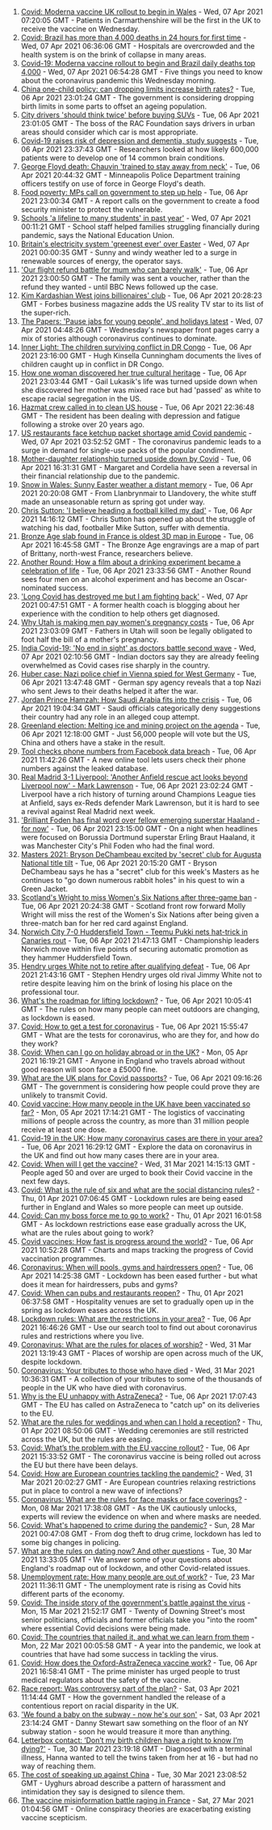 1. [Covid: Moderna vaccine UK rollout to begin in Wales](https://www.bbc.co.uk/news/uk-wales-56657038) - Wed, 07 Apr 2021 07:20:05 GMT - Patients in Carmarthenshire will be the first in the UK to receive the vaccine on Wednesday.
2. [Covid: Brazil has more than 4,000 deaths in 24 hours for first time](https://www.bbc.co.uk/news/world-latin-america-56657818) - Wed, 07 Apr 2021 06:36:06 GMT - Hospitals are overcrowded and the health system is on the brink of collapse in many areas.
3. [Covid-19: Moderna vaccine rollout to begin and Brazil daily deaths top 4,000](https://www.bbc.co.uk/news/uk-56655868) - Wed, 07 Apr 2021 06:54:28 GMT - Five things you need to know about the coronavirus pandemic this Wednesday morning.
4. [China one-child policy: can dropping limits increase birth rates?](https://www.bbc.co.uk/news/world-asia-56608495) - Tue, 06 Apr 2021 23:01:24 GMT - The government is considering dropping birth limits in some parts to offset an ageing population.
5. [City drivers 'should think twice' before buying SUVs](https://www.bbc.co.uk/news/business-56647128) - Tue, 06 Apr 2021 23:01:05 GMT - The boss of the RAC Foundation says drivers in urban areas should consider which car is most appropriate.
6. [Covid-19 raises risk of depression and dementia, study suggests](https://www.bbc.co.uk/news/health-56650125) - Tue, 06 Apr 2021 23:37:43 GMT - Researchers looked at how likely 600,000 patients were to develop one of 14 common brain conditions.
7. [George Floyd death: Chauvin 'trained to stay away from neck'](https://www.bbc.co.uk/news/world-us-canada-56653065) - Tue, 06 Apr 2021 20:44:32 GMT - Minneapolis Police Department training officers testify on use of force in George Floyd's death.
8. [Food poverty: MPs call on government to step up help](https://www.bbc.co.uk/news/business-56654430) - Tue, 06 Apr 2021 23:00:34 GMT - A report calls on the government to create a food security minister to protect the vulnerable.
9. [Schools 'a lifeline to many students' in past year'](https://www.bbc.co.uk/news/education-56652151) - Wed, 07 Apr 2021 00:11:21 GMT - School staff helped families struggling financially during pandemic, says the National Education Union.
10. [Britain's electricity system 'greenest ever' over Easter](https://www.bbc.co.uk/news/uk-56657299) - Wed, 07 Apr 2021 00:00:35 GMT - Sunny and windy weather led to a surge in renewable sources of energy, the operator says.
11. ['Our flight refund battle for mum who can barely walk'](https://www.bbc.co.uk/news/business-56649725) - Tue, 06 Apr 2021 23:00:50 GMT - The family was sent a voucher, rather than the refund they wanted - until BBC News followed up the case.
12. [Kim Kardashian West joins billionaires' club](https://www.bbc.co.uk/news/world-us-canada-56657188) - Tue, 06 Apr 2021 20:28:23 GMT - Forbes business magazine adds the US reality TV star to its list of the super-rich.
13. [The Papers: 'Pause jabs for young people', and holidays latest](https://www.bbc.co.uk/news/blogs-the-papers-56657519) - Wed, 07 Apr 2021 04:48:26 GMT - Wednesday's newspaper front pages carry a mix of stories although coronavirus continues to dominate.
14. [Inner Light: The children surviving conflict in DR Congo](https://www.bbc.co.uk/news/in-pictures-56580258) - Tue, 06 Apr 2021 23:16:00 GMT - Hugh Kinsella Cunningham documents the lives of children caught up in conflict in DR Congo.
15. [How one woman discovered her true cultural heritage](https://www.bbc.co.uk/news/world-us-canada-56652064) - Tue, 06 Apr 2021 23:03:44 GMT - Gail Lukasik's life was turned upside down when she discovered her mother was mixed race but had 'passed' as white to escape racial segregation in the US.
16. [Hazmat crew called in to clean US house](https://www.bbc.co.uk/news/world-us-canada-56657399) - Tue, 06 Apr 2021 22:36:48 GMT - The resident has been dealing with depression and fatigue following a stroke over 20 years ago.
17. [US restaurants face ketchup packet shortage amid Covid pandemic](https://www.bbc.co.uk/news/world-us-canada-56657822) - Wed, 07 Apr 2021 03:52:52 GMT - The coronavirus pandemic leads to a surge in demand for single-use packs of the popular condiment.
18. [Mother-daughter relationship turned upside down by Covid](https://www.bbc.co.uk/news/business-56651554) - Tue, 06 Apr 2021 16:31:31 GMT - Margaret and Cordelia have seen a reversal in their financial relationship due to the pandemic.
19. [Snow in Wales: Sunny Easter weather a distant memory](https://www.bbc.co.uk/news/uk-wales-56656786) - Tue, 06 Apr 2021 20:20:08 GMT - From Llanbrynmair to Llandovery, the white stuff made an unseasonable return as spring got under way.
20. [Chris Sutton: 'I believe heading a football killed my dad'](https://www.bbc.co.uk/sport/av/football/56651464) - Tue, 06 Apr 2021 14:16:12 GMT - Chris Sutton has opened up about the struggle of watching his dad, footballer Mike Sutton, suffer with dementia.
21. [Bronze Age slab found in France is oldest 3D map in Europe](https://www.bbc.co.uk/news/world-europe-56648055) - Tue, 06 Apr 2021 16:45:58 GMT - The Bronze Age engravings are a map of part of Brittany, north-west France, researchers believe.
22. [Another Round: How a film about a drinking experiment became a celebration of life](https://www.bbc.co.uk/news/entertainment-arts-56647795) - Tue, 06 Apr 2021 23:33:56 GMT - Another Round sees four men on an alcohol experiment and has become an Oscar-nominated success.
23. ['Long Covid has destroyed me but I am fighting back'](https://www.bbc.co.uk/news/uk-england-beds-bucks-herts-56602894) - Wed, 07 Apr 2021 00:47:51 GMT - A former health coach is blogging about her experience with the condition to help others get diagnosed.
24. [Why Utah is making men pay women's pregnancy costs](https://www.bbc.co.uk/news/world-us-canada-56654289) - Tue, 06 Apr 2021 23:03:09 GMT - Fathers in Utah will soon be legally obligated to foot half the bill of a mother's pregnancy.
25. [India Covid-19: 'No end in sight' as doctors battle second wave](https://www.bbc.co.uk/news/world-asia-india-56645701) - Wed, 07 Apr 2021 02:10:56 GMT - Indian doctors say they are already feeling overwhelmed as Covid cases rise sharply in the country.
26. [Huber case: Nazi police chief in Vienna spied for West Germany](https://www.bbc.co.uk/news/world-europe-56649935) - Tue, 06 Apr 2021 13:47:48 GMT - German spy agency reveals that a top Nazi who sent Jews to their deaths helped it after the war.
27. [Jordan Prince Hamzah: How Saudi Arabia fits into the crisis](https://www.bbc.co.uk/news/world-middle-east-56654108) - Tue, 06 Apr 2021 19:04:34 GMT - Saudi officials categorically deny suggestions their country had any role in an alleged coup attempt.
28. [Greenland election: Melting ice and mining project on the agenda](https://www.bbc.co.uk/news/world-europe-56643429) - Tue, 06 Apr 2021 12:18:00 GMT - Just 56,000 people will vote but the US, China and others have a stake in the result.
29. [Tool checks phone numbers from Facebook data breach](https://www.bbc.co.uk/news/technology-56650387) - Tue, 06 Apr 2021 11:42:26 GMT - A new online tool lets users check their phone numbers against the leaked database.
30. [Real Madrid 3-1 Liverpool: 'Another Anfield rescue act looks beyond Liverpool now' - Mark Lawrenson](https://www.bbc.co.uk/sport/football/56657141) - Tue, 06 Apr 2021 23:02:24 GMT - Liverpool have a rich history of turning around Champions League ties at Anfield, says ex-Reds defender Mark Lawrenson, but it is hard to see a revival against Real Madrid next week.
31. ['Brilliant Foden has final word over fellow emerging superstar Haaland - for now'](https://www.bbc.co.uk/sport/football/56657985) - Tue, 06 Apr 2021 23:15:00 GMT - On a night when headlines were focused on Borussia Dortmund superstar Erling Braut Haaland, it was Manchester City's Phil Foden who had the final word.
32. [Masters 2021: Bryson DeChambeau excited by 'secret' club for Augusta National title tilt](https://www.bbc.co.uk/sport/golf/56652761) - Tue, 06 Apr 2021 20:15:20 GMT - Bryson DeChambeau says he has a "secret" club for this week's Masters as he continues to "go down numerous rabbit holes" in his quest to win a Green Jacket.
33. [Scotland's Wright to miss Women's Six Nations after three-game ban](https://www.bbc.co.uk/sport/rugby-union/56657270) - Tue, 06 Apr 2021 20:24:38 GMT - Scotland front row forward Molly Wright will miss the rest of the Women's Six Nations after being given a three-match ban for her red card against England.
34. [Norwich City 7-0 Huddersfield Town - Teemu Pukki nets hat-trick in Canaries rout](https://www.bbc.co.uk/sport/football/56572883) - Tue, 06 Apr 2021 21:47:13 GMT - Championship leaders Norwich move within five points of securing automatic promotion as they hammer Huddersfield Town.
35. [Hendry urges White not to retire after qualifying defeat](https://www.bbc.co.uk/sport/snooker/56654344) - Tue, 06 Apr 2021 21:43:16 GMT - Stephen Hendry urges old rival Jimmy White not to retire despite leaving him on the brink of losing his place on the professional tour.
36. [What's the roadmap for lifting lockdown?](https://www.bbc.co.uk/news/explainers-52530518) - Tue, 06 Apr 2021 10:05:41 GMT - The rules on how many people can meet outdoors are changing, as lockdown is eased.
37. [Covid: How to get a test for coronavirus](https://www.bbc.co.uk/news/health-51943612) - Tue, 06 Apr 2021 15:55:47 GMT - What are the tests for coronavirus, who are they for, and how do they work?
38. [Covid: When can I go on holiday abroad or in the UK?](https://www.bbc.co.uk/news/explainers-52646738) - Mon, 05 Apr 2021 16:19:21 GMT - Anyone in England who travels abroad without good reason will soon face a £5000 fine.
39. [What are the UK plans for Covid passports?](https://www.bbc.co.uk/news/explainers-55718553) - Tue, 06 Apr 2021 09:16:26 GMT - The government is considering how people could prove they are unlikely to transmit Covid.
40. [Covid vaccine: How many people in the UK have been vaccinated so far?](https://www.bbc.co.uk/news/health-55274833) - Mon, 05 Apr 2021 17:14:21 GMT - The logistics of vaccinating millions of people across the country, as more than 31 million people receive at least one dose.
41. [Covid-19 in the UK: How many coronavirus cases are there in your area?](https://www.bbc.co.uk/news/uk-51768274) - Tue, 06 Apr 2021 16:29:12 GMT - Explore the data on coronavirus in the UK and find out how many cases there are in your area.
42. [Covid: When will I get the vaccine?](https://www.bbc.co.uk/news/health-55045639) - Wed, 31 Mar 2021 14:15:13 GMT - People aged 50 and over are urged to book their Covid vaccine in the next few days.
43. [Covid: What is the rule of six and what are the social distancing rules?](https://www.bbc.co.uk/news/uk-51506729) - Thu, 01 Apr 2021 07:06:45 GMT - Lockdown rules are being eased further in England and Wales so more people can meet up outside.
44. [Covid: Can my boss force me to go to work?](https://www.bbc.co.uk/news/business-52567567) - Thu, 01 Apr 2021 16:01:58 GMT - As lockdown restrictions ease ease gradually across the UK, what are the rules about going to work?
45. [Covid vaccines: How fast is progress around the world?](https://www.bbc.co.uk/news/world-56237778) - Tue, 06 Apr 2021 10:52:28 GMT - Charts and maps tracking the progress of Covid vaccination programmes.
46. [Coronavirus: When will pools, gyms and hairdressers open?](https://www.bbc.co.uk/news/explainers-53349989) - Tue, 06 Apr 2021 14:25:38 GMT - Lockdown has been eased further - but what does it mean for hairdressers, pubs and gyms?
47. [Covid: When can pubs and restaurants reopen?](https://www.bbc.co.uk/news/business-52977388) - Thu, 01 Apr 2021 06:37:58 GMT - Hospitality venues are set to gradually open up in the spring as lockdown eases across the UK.
48. [Lockdown rules: What are the restrictions in your area?](https://www.bbc.co.uk/news/uk-54373904) - Tue, 06 Apr 2021 16:46:26 GMT - Use our search tool to find out about coronavirus rules and restrictions where you live.
49. [Coronavirus: What are the rules for places of worship?](https://www.bbc.co.uk/news/explainers-53219921) - Wed, 31 Mar 2021 13:19:43 GMT - Places of worship are open across much of the UK, despite lockdown.
50. [Coronavirus: Your tributes to those who have died](https://www.bbc.co.uk/news/uk-52676411) - Wed, 31 Mar 2021 10:36:31 GMT - A collection of your tributes to some of the thousands of people in the UK who have died with coronavirus.
51. [Why is the EU unhappy with AstraZeneca?](https://www.bbc.co.uk/news/56483766) - Tue, 06 Apr 2021 17:07:43 GMT - The EU has called on AstraZeneca to "catch up" on its deliveries to the EU.
52. [What are the rules for weddings and when can I hold a reception?](https://www.bbc.co.uk/news/explainers-52811509) - Thu, 01 Apr 2021 08:50:06 GMT - Wedding ceremonies are still restricted across the UK, but the rules are easing.
53. [Covid: What’s the problem with the EU vaccine rollout?](https://www.bbc.co.uk/news/explainers-52380823) - Tue, 06 Apr 2021 15:33:52 GMT - The coronavirus vaccine is being rolled out across the EU but there have been delays.
54. [Covid: How are European countries tackling the pandemic?](https://www.bbc.co.uk/news/explainers-53640249) - Wed, 31 Mar 2021 20:02:27 GMT - Are European countries relaxing restrictions put in place to control a new wave of infections?
55. [Coronavirus: What are the rules for face masks or face coverings?](https://www.bbc.co.uk/news/health-51205344) - Mon, 08 Mar 2021 17:38:08 GMT - As the UK cautiously unlocks, experts will review the evidence on when and where masks are needed.
56. [Covid: What's happened to crime during the pandemic?](https://www.bbc.co.uk/news/56463680) - Sun, 28 Mar 2021 00:47:08 GMT - From dog theft to drug crime, lockdown has led to some big changes in policing.
57. [What are the rules on dating now? And other questions](https://www.bbc.co.uk/news/world-asia-china-51176409) - Tue, 30 Mar 2021 13:33:05 GMT - We answer some of your questions about England's roadmap out of lockdown, and other Covid-related issues.
58. [Unemployment rate: How many people are out of work?](https://www.bbc.co.uk/news/business-52660591) - Tue, 23 Mar 2021 11:36:11 GMT - The unemployment rate is rising as Covid hits different parts of the economy.
59. [Covid: The inside story of the government's battle against the virus](https://www.bbc.co.uk/news/uk-politics-56361599) - Mon, 15 Mar 2021 21:52:17 GMT - Twenty of Downing Street's most senior politicians, officials and former officials take you "into the room" where essential Covid decisions were being made.
60. [Covid: The countries that nailed it, and what we can learn from them](https://www.bbc.co.uk/news/uk-56455030) - Mon, 22 Mar 2021 00:05:58 GMT - A year into the pandemic, we look at countries that have had some success in tackling the virus.
61. [Covid: How does the Oxford-AstraZeneca vaccine work?](https://www.bbc.co.uk/news/health-55302595) - Tue, 06 Apr 2021 16:58:41 GMT - The prime minister has urged people to trust medical regulators about the safety of the vaccine.
62. [Race report: Was controversy part of the plan?](https://www.bbc.co.uk/news/uk-politics-56578839) - Sat, 03 Apr 2021 11:14:44 GMT - How the government handled the release of a contentious report on racial disparity in the UK.
63. ['We found a baby on the subway - now he's our son'](https://www.bbc.co.uk/news/stories-56409764) - Sat, 03 Apr 2021 23:14:24 GMT - Danny Stewart saw something on the floor of an NY subway station - soon he would treasure it more than anything.
64. [Letterbox contact: ‘Don’t my birth children have a right to know I’m dying?'](https://www.bbc.co.uk/news/stories-56576285) - Tue, 30 Mar 2021 23:19:18 GMT - Diagnosed with a terminal illness, Hanna wanted to tell the twins taken from her at 16 - but had no way of reaching them.
65. [The cost of speaking up against China](https://www.bbc.co.uk/news/world-asia-china-56563449) - Tue, 30 Mar 2021 23:08:52 GMT - Uyghurs abroad describe a pattern of harassment and intimidation they say is designed to silence them.
66. [The vaccine misinformation battle raging in France](https://www.bbc.co.uk/news/blogs-trending-56526265) - Sat, 27 Mar 2021 01:04:56 GMT - Online conspiracy theories are exacerbating existing vaccine scepticism.

